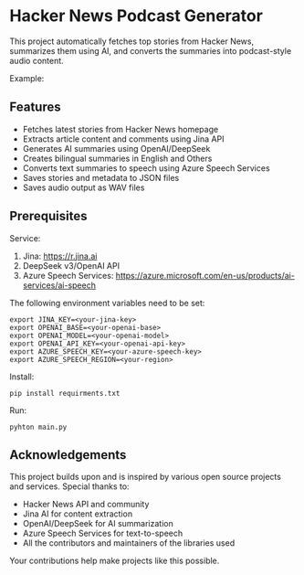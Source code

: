 
# Hacker News Podcast Generator

This project automatically fetches top stories from Hacker News, summarizes them using AI, and converts the summaries into podcast-style audio content.

Example: 


## Features

- Fetches latest stories from Hacker News homepage
- Extracts article content and comments using Jina API
- Generates AI summaries using OpenAI/DeepSeek
- Creates bilingual summaries in English and Others
- Converts text summaries to speech using Azure Speech Services
- Saves stories and metadata to JSON files
- Saves audio output as WAV files

## Prerequisites

Service:
1. Jina: https://r.jina.ai
2. DeepSeek v3/OpenAI API
3. Azure Speech Services: https://azure.microsoft.com/en-us/products/ai-services/ai-speech

The following environment variables need to be set:
```
export JINA_KEY=<your-jina-key>
export OPENAI_BASE=<your-openai-base>
export OPENAI_MODEL=<your-openai-model>
export OPENAI_API_KEY=<your-openai-api-key>
export AZURE_SPEECH_KEY=<your-azure-speech-key>
export AZURE_SPEECH_REGION=<your-region>
```

Install:
```
pip install requirments.txt
```

Run:
```
pyhton main.py
```

## Acknowledgements

This project builds upon and is inspired by various open source projects and services. Special thanks to:

- Hacker News API and community
- Jina AI for content extraction
- OpenAI/DeepSeek for AI summarization
- Azure Speech Services for text-to-speech
- All the contributors and maintainers of the libraries used

Your contributions help make projects like this possible.


